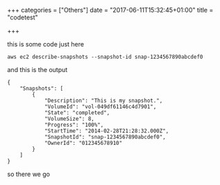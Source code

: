 +++
categories = ["Others"]
date = "2017-06-11T15:32:45+01:00"
title = "codetest"

+++

this is some code just here

`aws ec2 describe-snapshots --snapshot-id snap-1234567890abcdef0`

and this is the output

```
{
    "Snapshots": [
        {
            "Description": "This is my snapshot.",
            "VolumeId": "vol-049df61146c4d7901",
            "State": "completed",
            "VolumeSize": 8,
            "Progress": "100%",
            "StartTime": "2014-02-28T21:28:32.000Z",
            "SnapshotId": "snap-1234567890abcdef0",
            "OwnerId": "012345678910"
        }
    ]
}
```

so there we go
